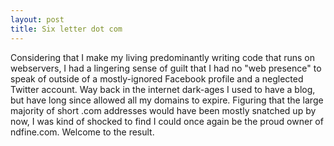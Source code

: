 ```yaml
---
layout: post
title: Six letter dot com
---
```

Considering that I make my living predominantly writing code that runs on webservers, I had a lingering sense of guilt that I had no "web presence" to speak of outside of a mostly-ignored Facebook profile and a neglected Twitter account. Way back in the internet dark-ages I used to have a blog, but have long since allowed all my domains to expire. Figuring that the large majority of short .com addresses would have been mostly snatched up by now, I was kind of shocked to find I could once again be the proud owner of ndfine.com.  Welcome to the result.  
